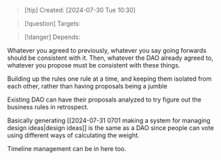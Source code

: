 
>[!tip] Created: [2024-07-30 Tue 10:30]

>[!question] Targets: 

>[!danger] Depends: 

Whatever you agreed to previously, whatever you say going forwards should be consistent with it.
Then, whatever the DAO already agreed to, whatever you propose must be consistent with these things.

Building up the rules one rule at a time, and keeping them isolated from each other, rather than having proposals being a jumble

Existing DAO can have their proposals analyzed to try figure out the business rules in retrospect.

Basically generating [[2024-07-31 0701 making a system for managing design ideas|design ideas]] is the same as a DAO since people can vote using different ways of calculating the weight.

Timeline management can be in here too.